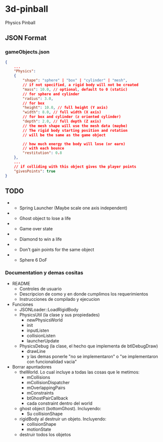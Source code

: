 # 3d-pinball

Physics Pinball

## JSON Format

### gameObjects.json

```json
{
    ...
    "Physics":
    {
        "shape": "sphere" | "box" | "cylinder" | "mesh",
        // if not specified, a rigid body will not be created
        "mass": 10.0, // optional, default to 0 (static)
        // for sphere and cylinder
        "radius": 3.0,
        // for box 
        "height": 10.0, // full height (Y axis)
        "width": 8.0, // full width (X axis)
        // for box and cylinder (z oriented cylinder)
        "depth": 2.0, // full depth (Z axis)
        // the mesh shape will use the mesh data (maybe)
        // The rigid body starting position and rotation
        // will be the same as the game object

        // how much energy the body will lose (or earn)
        // with each bounce
        "restitution": 0.8
    },
    ...
    // if colliding with this object gives the player points
    "givesPoints": true
}
```

## TODO

- * Spring Launcher (Maybe scale one axis independent)
- * Ghost object to lose a life
- * Game over state
- * Diamond to win a life
- * Don't gain points for the same object
- * Sphere 6 DoF

### Documentation y demas cositas

- README
  - Controles de usuario
  - Descripcion de como y en donde cumplimos los requerimientos
  - Instrucciones de compilado y ejecucion
- Funciones
  - JSONLoader::LoadRigidBody
  - PhysicsUtil (la clase y sus propiedades)
    - newPhysicsWorld
    - init
    - inputListen
    - collisionListen
    - launcherUpdate
  - PhysicsDebug (la clase, el hecho que implementa de btIDebugDraw)
    - drawLine
    - y las demas ponerle "no se implementaron" o "se implementaron con funcionalidad vacia"
- Borrar apuntadores
  - theWorld. Lo cual incluye a todas las cosas que le metimos:
    - mCollisions
    - mCollisionDispatcher
    - mOverlappingPairs
    - mConstraints
    - btGhostPairCallback
    - cada constraint dentro del world
  - ghost object (bottomGhost). Incluyendo:
    - Su collisionShape 
  - rigidBody al destruir un objeto. Incluyendo:
    - collisionShape
    - motionState
  - destruir todos los objetos